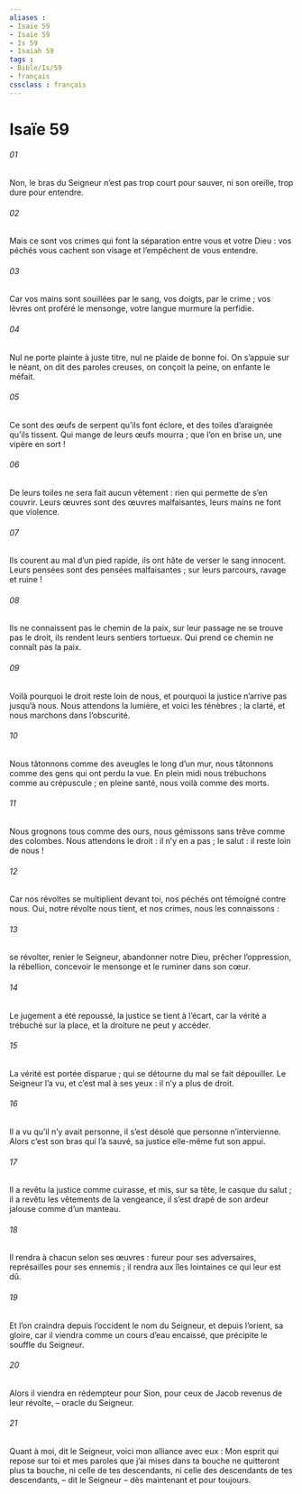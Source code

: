 ```yaml
---
aliases : 
- Isaïe 59
- Isaïe 59
- Is 59
- Isaiah 59
tags : 
- Bible/Is/59
- français
cssclass : français
---
```


# Isaïe 59

###### 01
Non, le bras du Seigneur n’est pas trop court pour sauver,
ni son oreille, trop dure pour entendre.
###### 02
Mais ce sont vos crimes qui font la séparation
entre vous et votre Dieu :
vos péchés vous cachent son visage
et l’empêchent de vous entendre.
###### 03
Car vos mains sont souillées par le sang,
vos doigts, par le crime ;
vos lèvres ont proféré le mensonge,
votre langue murmure la perfidie.
###### 04
Nul ne porte plainte à juste titre,
nul ne plaide de bonne foi.
On s’appuie sur le néant, on dit des paroles creuses,
on conçoit la peine, on enfante le méfait.
###### 05
Ce sont des œufs de serpent qu’ils font éclore,
et des toiles d’araignée qu’ils tissent.
Qui mange de leurs œufs mourra ;
que l’on en brise un, une vipère en sort !
###### 06
De leurs toiles ne sera fait aucun vêtement :
rien qui permette de s’en couvrir.
Leurs œuvres sont des œuvres malfaisantes,
leurs mains ne font que violence.
###### 07
Ils courent au mal d’un pied rapide,
ils ont hâte de verser le sang innocent.
Leurs pensées sont des pensées malfaisantes ;
sur leurs parcours, ravage et ruine !
###### 08
Ils ne connaissent pas le chemin de la paix,
sur leur passage ne se trouve pas le droit,
ils rendent leurs sentiers tortueux.
Qui prend ce chemin ne connaît pas la paix.
###### 09
Voilà pourquoi le droit reste loin de nous,
et pourquoi la justice n’arrive pas jusqu’à nous.
Nous attendons la lumière, et voici les ténèbres ;
la clarté, et nous marchons dans l’obscurité.
###### 10
Nous tâtonnons comme des aveugles le long d’un mur,
nous tâtonnons comme des gens qui ont perdu la vue.
En plein midi nous trébuchons comme au crépuscule ;
en pleine santé, nous voilà comme des morts.
###### 11
Nous grognons tous comme des ours,
nous gémissons sans trêve comme des colombes.
Nous attendons le droit : il n’y en a pas ;
le salut : il reste loin de nous !
###### 12
Car nos révoltes se multiplient devant toi,
nos péchés ont témoigné contre nous.
Oui, notre révolte nous tient,
et nos crimes, nous les connaissons :
###### 13
se révolter, renier le Seigneur,
abandonner notre Dieu,
prêcher l’oppression, la rébellion,
concevoir le mensonge et le ruminer dans son cœur.
###### 14
Le jugement a été repoussé,
la justice se tient à l’écart,
car la vérité a trébuché sur la place,
et la droiture ne peut y accéder.
###### 15
La vérité est portée disparue ;
qui se détourne du mal se fait dépouiller.
Le Seigneur l’a vu, et c’est mal à ses yeux :
il n’y a plus de droit.
###### 16
Il a vu qu’il n’y avait personne,
il s’est désolé que personne n’intervienne.
Alors c’est son bras qui l’a sauvé,
sa justice elle-même fut son appui.
###### 17
Il a revêtu la justice comme cuirasse,
et mis, sur sa tête, le casque du salut ;
il a revêtu les vêtements de la vengeance,
il s’est drapé de son ardeur jalouse comme d’un manteau.
###### 18
Il rendra à chacun selon ses œuvres :
fureur pour ses adversaires,
représailles pour ses ennemis ;
il rendra aux îles lointaines ce qui leur est dû.
###### 19
Et l’on craindra depuis l’occident le nom du Seigneur,
et depuis l’orient, sa gloire,
car il viendra comme un cours d’eau encaissé,
que précipite le souffle du Seigneur.
###### 20
Alors il viendra en rédempteur pour Sion,
pour ceux de Jacob revenus de leur révolte,
– oracle du Seigneur.
###### 21
Quant à moi, dit le Seigneur,
voici mon alliance avec eux :
Mon esprit qui repose sur toi
et mes paroles que j’ai mises dans ta bouche
ne quitteront plus ta bouche,
ni celle de tes descendants,
ni celle des descendants de tes descendants,
– dit le Seigneur –
dès maintenant et pour toujours.

